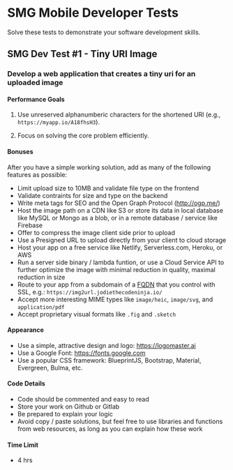# SMG Mobile Developer Tests

Solve these tests to demonstrate your software development skills.

## SMG Dev Test #1 - Tiny URI Image

### Develop a web application that creates a tiny uri for an uploaded image

#### Performance Goals

1) Use unreserved alphanumberic characters for the shortened URI (e.g., `https://myapp.io/A18fhsH3`).

2) Focus on solving the core problem efficiently.

#### Bonuses

After you have a simple working solution, add as many of the following features as possible:

- Limit upload size to 10MB and validate file type on the frontend
- Validate contraints for size and type on the backend
- Write meta tags for SEO and the Open Graph Protocol (<http://ogp.me/>) 
- Host the image path on a CDN like S3 or store its data in local database like MySQL or Mongo as a blob, or in a remote database / service like Firebase
- Offer to compress the image client side prior to upload
- Use a Presigned URL to upload directly from your client to cloud storage
- Host your app on a free service like Netlify, Serverless.com, Heroku, or AWS
- Run a server side binary / lambda funtion, or use a Cloud Service API to further optimize the image with minimal reduction in quality, maximal reduction in size
- Route to your app from a subdomain of a [FQDN](https://en.wikipedia.org/wiki/Fully_qualified_domain_name) that you control with SSL, e.g.: `https://img2url.jodiethecodeninja.io/`
- Accept more interesting MIME types like `image/heic`, `image/svg`, and `application/pdf`
- Accept proprietary visual formats like `.fig` and `.sketch`

#### Appearance

- Use a simple, attractive design and logo: <https://logomaster.ai>
- Use a Google Font: <https://fonts.google.com>
- Use a popular CSS framework: BlueprintJS, Bootstrap, Material, Evergreen, Bulma, etc.

#### Code Details

- Code should be commented and easy to read
- Store your work on Github or Gitlab
- Be prepared to explain your logic
- Avoid copy / paste solutions, but feel free to use libraries and functions from web resources, as long as you can explain how these work

#### Time Limit

- 4 hrs


